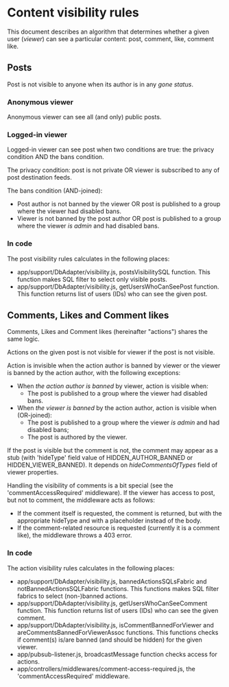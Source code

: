 # Content visibility rules

This document describes an algorithm that determines whether a given user
(*viewer*) can see a particular content: post, comment, like, comment like.

## Posts

Post is not visible to anyone when its author is in any *gone status*.

### Anonymous viewer

Anonymous viewer can see all (and only) public posts.

### Logged-in viewer

Logged-in viewer can see post when two conditions are true: the privacy
condition AND the bans condition.

The privacy condition: post is not private OR viewer is subscribed to any of
post destination feeds.

The bans condition (AND-joined):
* Post author is not banned by the viewer OR post is published to a group where
  the viewer had disabled bans.
* Viewer is not banned by the post author OR post is published to a group where
  the viewer *is admin* and had disabled bans.

### In code
The post visibility rules calculates in the following places:
* app/support/DbAdapter/visibility.js, postsVisibilitySQL function. This
  function makes SQL filter to select only visible posts.
* app/support/DbAdapter/visibility.js, getUsersWhoCanSeePost function. This
  function returns list of users (IDs) who can see the given post.

## Comments, Likes and Comment likes

Comments, Likes and Comment likes (hereinafter "actions") shares the same logic.

Actions on the given post is not visible for viewer if the post is not visible.

Action is invisible when the action author is banned by viewer or the viewer is
banned by the action author, with the following exceptions:

* When *the action author is banned* by viewer, action is visible when:
  * The post is published to a group where the viewer had disabled bans.
* When *the viewer is banned* by the action author, action is visible when
  (OR-joined):
  * The post is published to a group where the viewer *is admin* and had
    disabled bans;
  * The post is authored by the viewer.

If the post is visible but the comment is not, the comment may appear as a stub
(with 'hideType' field value of HIDDEN_AUTHOR_BANNED or HIDDEN_VIEWER_BANNED).
It depends on *hideCommentsOfTypes* field of viewer properties.

Handling the visibility of comments is a bit special (see the
'commentAccessRequired' middleware). If the viewer has access to post, but not
to comment, the middleware acts as follows:
* If the comment itself is requested, the comment is returned, but with the
  appropriate hideType and with a placeholder instead of the body.
* If the comment-related resource is requested (currently it is a comment like),
  the middleware throws a 403 error.

### In code
The action visibility rules calculates in the following places:
* app/support/DbAdapter/visibility.js, bannedActionsSQLsFabric and
  notBannedActionsSQLFabric functions. This functions makes SQL filter fabrics
  to select (non-)banned actions.
* app/support/DbAdapter/visibility.js, getUsersWhoCanSeeComment function. This
  function returns list of users (IDs) who can see the given comment.
* app/support/DbAdapter/visibility.js, isCommentBannedForViewer and
  areCommentsBannedForViewerAssoc functions. This functions checks if comment(s)
  is/are banned (and should be hidden) for the given viewer.
* app/pubsub-listener.js, broadcastMessage function checks access for actions.
* app/controllers/middlewares/comment-access-required.js, the
  'commentAccessRequired' middleware.